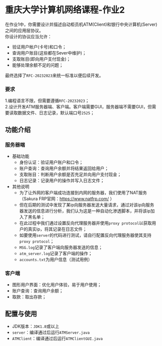 # 重庆大学计算机网络课程-作业2
在作业1中，你需要设计并描述自动柜员机ATM(Client)和银行中央计算机(Server)之间的应用层协议。   
你设计的协议应当允许：  
- 验证用户帐户(卡号)和口令；
- 查询用户账目(这些都在Sever中维护)；     
- 支取账目(即向用户支付现金)；   
- 能够处理余额不足的问题；    

最终选择了`RFC-20232023`来统一标准以便后续开发。    
### 要求
1.编程语言不限，但需要遵循`RFC-20232023`；   
2.设计开发ATM服务器端、客户端。客户端需要GUI，服务器端不需要GUI，但需要读取数据文件、日志记录，默认端口号`2525`；   
## 功能介绍
### 服务器端
- 基础功能  
  - 身份认证：验证用户账户和口令；   
  - 账户查询：查询用户余额并将结果返回给用户；  
  - 支取账目：判断用户余额是否充足并向用户支付现金；
  - 日志记录：记录用户的操作并写入日志文件；
- 其他说明
  - 为了让外网的客户端成功连接到内网的服务器，我们使用了NAT服务（Sakura FRP官网：https://www.natfrp.com/ ）
  - 但在后期的测试中发现了某ip向服务器发送大量请求，通过对该ip向服务器发送的信息进行分析，我们认为这是一种自动化渗透脚本，并将该ip加入了黑名单；
  - 在此过程中我们通过设置反向代理服务器并使用`proxy protocol`以获取用户的真实ip，将其记录在日志文件；
  - 如要使用`server`的代码进行测试，请自行配置反向代理服务器使其支持`proxy protocol`；
  - `MSG.log`记录了客户端向服务器发送的信息；
  - `atm_server.log`记录了客户端的操作；
  - `accounts.txt`为用户信息（测试用例）
### 客户端
  - 图形用户界面：优化用户体验，易于用户使用；
  - 账户查询：查询用户余额；
  - 取款：取出存款；
## 配置与使用
- JDK版本：`JDK1.8`或以上
- `server`：编译通过后运行`ATMServer.java`
- `ATMClient`：编译通过后运行`ATMClientGUI.java`

